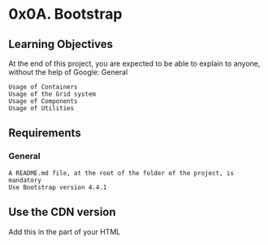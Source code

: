 # 0x0A. Bootstrap

## Learning Objectives

At the end of this project, you are expected to be able to explain to anyone, without the help of Google:
General

    Usage of Containers
    Usage of the Grid system
    Usage of Components
    Usage of Utilities

## Requirements

### General

    A README.md file, at the root of the folder of the project, is mandatory
    Use Bootstrap version 4.4.1

## Use the CDN version

Add this <link> in the <head> part of your HTML

<link rel="stylesheet" href="https://stackpath.bootstrapcdn.com/bootstrap/4.4.1/css/bootstrap.min.css" integrity="sha384-Vkoo8x4CGsO3+Hhxv8T/Q5PaXtkKtu6ug5TOeNV6gBiFeWPGFN9MuhOf23Q9Ifjh" crossorigin="anonymous">
